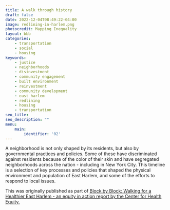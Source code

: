 ```yaml
---
title: A walk through history
draft: false
date: 2022-12-04T08:49:22-04:00
image: redlining-in-harlem.png
photocredit: Mapping Inequality
layout: bbb
categories: 
    - transportation
    - social
    - housing
keywords:
    - justice
    - neighborhoods
    - disinvestment
    - community engagement
    - built environment
    - reinvestment
    - community development
    - east harlem
    - redlining
    - housing
    - transportation
seo_title: 
seo_description: ""
menu:
    main:
        identifier: '02'
---
```


A neighborhood is not only shaped by its residents, but also by governmental practices and policies. Some of these have discriminated against residents because of the color of their skin and have segregated neighborhoods across the nation - including in New York City. This timeline is a selection of key processes and policies that shaped the physical environment and population of East Harlem, and some of the efforts to respond to local issues.

This was originally published as part of [Block by Block: Walking for a Healthier East Harlem - an equity in action report by the Center for Health Equity.](https://www1.nyc.gov/assets/doh/downloads/pdf/dpho/block-by-block-east-harlem.pdf)

